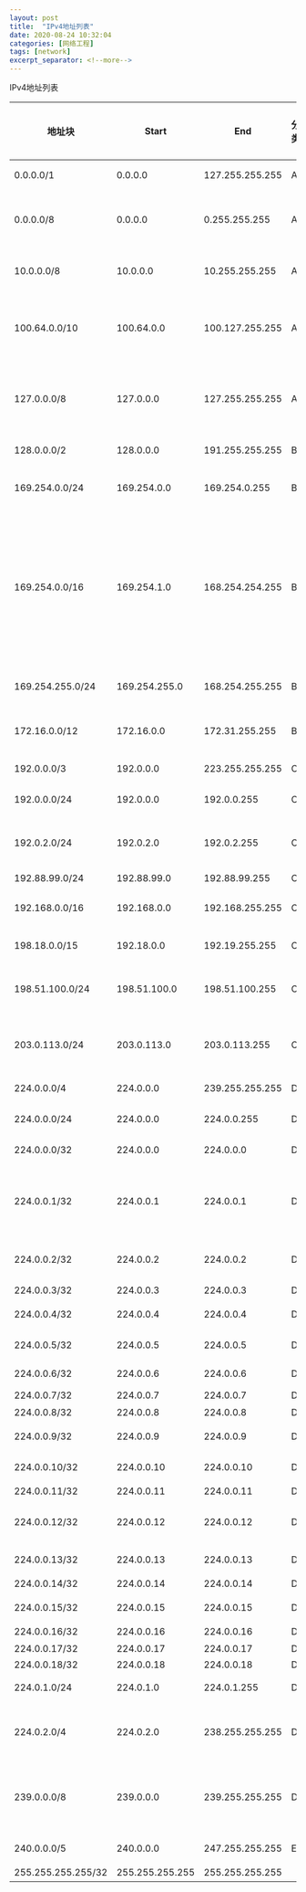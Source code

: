 ```yaml
---
layout: post
title:  "IPv4地址列表"
date: 2020-08-24 10:32:04
categories: [网络工程]
tags: [network]
excerpt_separator: <!--more-->
---
```

IPv4地址列表
<!--more-->

| 地址块             | Start           | End             | 分类 | 7层网络    | 说明                                                         | 实体      |
| ------------------ | --------------- | --------------- | ---- | ---------- | ------------------------------------------------------------ | --------- |
| 0.0.0.0/1          | 0.0.0.0         | 127.255.255.255 | A    |            | A类地址区间                                                  |           |
| 0.0.0.0/8          | 0.0.0.0         | 0.255.255.255   | A    |            | 本网络（仅作为源地址时合法）                                 |           |
| 10.0.0.0/8         | 10.0.0.0        | 10.255.255.255  | A    | 网络层     | A类私有地址                                                  | 路由器    |
| 100.64.0.0/10      | 100.64.0.0      | 100.127.255.255 | A    | 网络层     | 电信级NAT（IPv4位址枯竭的缓解方法）                          | 电信级NAT |
| 127.0.0.0/8        | 127.0.0.0       | 127.255.255.255 | A    | 数据链路层 | 本地环回地址                                                 | 主机      |
| 128.0.0.0/2        | 128.0.0.0       | 191.255.255.255 | B    |            | B类地址区间                                                  |           |
| 169.254.0.0/24     | 169.254.0.0     | 169.254.0.255   | B    |            | 链路本地地址（保留）                                         |           |
| 169.254.0.0/16     | 169.254.1.0     | 168.254.254.255 | B    | 应用层     | 链路本地地址（APIPA）应用层DHCP无效时，随机一个IP,数据链路层ARP探测是否被占用 | 主机      |
| 169.254.255.0/24   | 169.254.255.0   | 168.254.255.255 | B    |            | 链路本地地址（保留）                                         |           |
| 172.16.0.0/12      | 172.16.0.0      | 172.31.255.255  | B    | 网络层     | B类私有地址                                                  | 路由器    |
| 192.0.0.0/3        | 192.0.0.0       | 223.255.255.255 | C    |            | C类地址区间                                                  |           |
| 192.0.0.0/24       | 192.0.0.0       | 192.0.0.255     | C    |            | 保留（IANA）                                                 |           |
| 192.0.2.0/24       | 192.0.2.0       | 192.0.2.255     | C    |            | TEST-NET-1，文档和示例                                       |           |
| 192.88.99.0/24     | 192.88.99.0     | 192.88.99.255   | C    |            | 6to4                                                         |           |
| 192.168.0.0/16     | 192.168.0.0     | 192.168.255.255 | C    | 网络层     | C类私有地址                                                  | 路由器    |
| 198.18.0.0/15      | 192.18.0.0      | 192.19.255.255  | C    |            | 网络基准测试                                                 |           |
| 198.51.100.0/24    | 198.51.100.0    | 198.51.100.255  | C    |            | TEST-NET-2，文档和示例                                       |           |
| 203.0.113.0/24     | 203.0.113.0     | 203.0.113.255   | C    |            | TEST-NET-3，文档和示例                                       |           |
| 224.0.0.0/4        | 224.0.0.0       | 239.255.255.255 | D    |            | D类地址区间                                                  |           |
| 224.0.0.0/24       | 224.0.0.0       | 224.0.0.255     | D    |            | 组播地址（保留）                                             |           |
| 224.0.0.0/32       | 224.0.0.0       | 224.0.0.0       | D    |            | 基准地址（保留）                                             |           |
| 224.0.0.1/32       | 224.0.0.1       | 224.0.0.1       | D    |            | 所有主机的地址 （包括所有路由器地址）                        |           |
| 224.0.0.2/32       | 224.0.0.2       | 224.0.0.2       | D    |            | 所有组播路由器的地址                                         |           |
| 224.0.0.3/32       | 224.0.0.3       | 224.0.0.3       | D    |            | （保留）                                                     |           |
| 224.0.0.4/32       | 224.0.0.4       | 224.0.0.4       | D    |            | dvmrp路由器                                                  |           |
| 224.0.0.5/32       | 224.0.0.5       | 224.0.0.5       | D    |            | 所有ospf路由器                                               |           |
| 224.0.0.6/32       | 224.0.0.6       | 224.0.0.6       | D    |            | ospf DR/BDR                                                  |           |
| 224.0.0.7/32       | 224.0.0.7       | 224.0.0.7       | D    |            | st路由器                                                     |           |
| 224.0.0.8/32       | 224.0.0.8       | 224.0.0.8       | D    |            | st主机                                                       |           |
| 224.0.0.9/32       | 224.0.0.9       | 224.0.0.9       | D    |            | rip-2路由器                                                  |           |
| 224.0.0.10/32      | 224.0.0.10      | 224.0.0.10      | D    |            | Eigrp路由器                                                  |           |
| 224.0.0.11/32      | 224.0.0.11      | 224.0.0.11      | D    |            | 活动代理                                                     |           |
| 224.0.0.12/32      | 224.0.0.12      | 224.0.0.12      | D    |            | dhcp 服务器/中继代理                                         |           |
| 224.0.0.13/32      | 224.0.0.13      | 224.0.0.13      | D    |            | 所有pim路由器                                                |           |
| 224.0.0.14/32      | 224.0.0.14      | 224.0.0.14      | D    |            | rsvp封装                                                     |           |
| 224.0.0.15/32      | 224.0.0.15      | 224.0.0.15      | D    |            | 所有cbt路由器                                                |           |
| 224.0.0.16/32      | 224.0.0.16      | 224.0.0.16      | D    |            | 指定sbm                                                      |           |
| 224.0.0.17/32      | 224.0.0.17      | 224.0.0.17      | D    |            | 所有sbms                                                     |           |
| 224.0.0.18/32      | 224.0.0.18      | 224.0.0.18      | D    |            | vrrp                                                         |           |
| 224.0.1.0/24       | 224.0.1.0       | 224.0.1.255     | D    |            | 公用组播地址                                                 |           |
| 224.0.2.0/4        | 224.0.2.0       | 238.255.255.255 | D    |            | 临时组播地址,全网范围内有效                                  |           |
| 239.0.0.0/8        | 239.0.0.0       | 239.255.255.255 | D    |            | 本地管理组播地址,仅在特定的本地范围内有效                    |           |
| 240.0.0.0/5        | 240.0.0.0       | 247.255.255.255 | E    |            | E类地址区间                                                  |           |
| 255.255.255.255/32 | 255.255.255.255 | 255.255.255.255 |      |            | 受限广播                                                     |           |